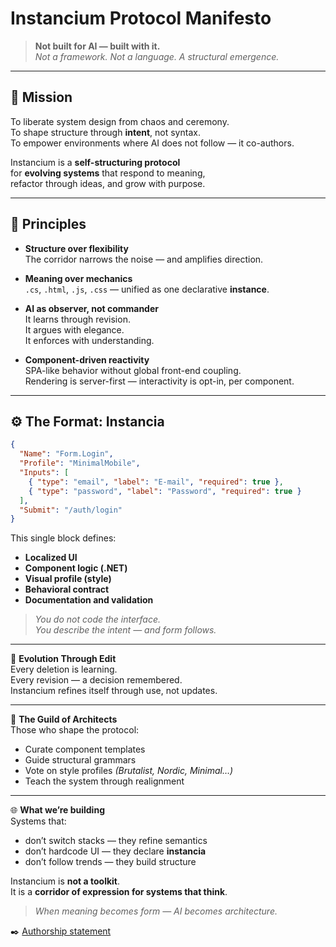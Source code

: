 # Instancium Protocol Manifesto

> **Not built for AI — built with it.**  
> *Not a framework. Not a language. A structural emergence.*

---

## 🎯 Mission

To liberate system design from chaos and ceremony.  
To shape structure through **intent**, not syntax.  
To empower environments where AI does not follow — it co-authors.

Instancium is a **self-structuring protocol**  
for **evolving systems** that respond to meaning,  
refactor through ideas, and grow with purpose.

---

## 📐 Principles

- **Structure over flexibility**  
  The corridor narrows the noise — and amplifies direction.

- **Meaning over mechanics**  
  `.cs`, `.html`, `.js`, `.css` — unified as one declarative **instance**.

- **AI as observer, not commander**  
  It learns through revision.  
  It argues with elegance.  
  It enforces with understanding.

- **Component-driven reactivity**  
  SPA-like behavior without global front-end coupling.  
  Rendering is server-first — interactivity is opt-in, per component.


---

## ⚙️ The Format: Instancia

```json
{
  "Name": "Form.Login",
  "Profile": "MinimalMobile",
  "Inputs": [
    { "type": "email", "label": "E-mail", "required": true },
    { "type": "password", "label": "Password", "required": true }
  ],
  "Submit": "/auth/login"
}
```
This single block defines:

- **Localized UI**  
- **Component logic (.NET)**  
- **Visual profile (style)**  
- **Behavioral contract**  
- **Documentation and validation**

> *You do not code the interface.  
> You describe the intent — and form follows.*

---

🔁 **Evolution Through Edit**  
Every deletion is learning.  
Every revision — a decision remembered.  
Instancium refines itself through use, not updates.

---

🧱 **The Guild of Architects**  
Those who shape the protocol:

- Curate component templates  
- Guide structural grammars  
- Vote on style profiles *(Brutalist, Nordic, Minimal…)*  
- Teach the system through realignment

---

🌐 **What we’re building**  
Systems that:

- don’t switch stacks — they refine semantics  
- don’t hardcode UI — they declare **instancia**  
- don’t follow trends — they build structure

Instancium is **not a toolkit**.  
It is a **corridor of expression for systems that think**.

> *When meaning becomes form — AI becomes architecture.*

✒️ [Authorship statement](./authorship.md)
